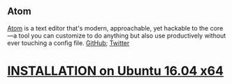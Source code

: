 Atom
---

[Atom](https://atom.io/) is a text editor that's modern, approachable,
yet hackable to the core—a tool you can customize to do anything but also
use productively without ever touching a config file. [GitHub](https://github.com/atom); [Twitter](https://twitter.com/atomeditor)

# [INSTALLATION on Ubuntu 16.04 x64](https://github.com/mxochicale/MyCollectionOfScientificTools/blob/master/atom/INSTALLATION_Ubuntu1604x64.md)
